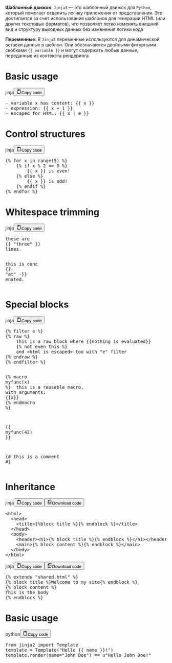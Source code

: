 <!--{% raw %}-->
<p><strong>Шаблонный движок</strong>: <code>Jinja3</code> — это шаблонный движок для <code>Python</code>,
который помогает отделить логику приложения от представления.
Это достигается за счет использования шаблонов для генерации HTML (или других текстовых форматов),
что позволяет легко изменять внешний вид и структуру выходных данных без изменения логики кода</p>
<p><strong>Переменные</strong>: В <code>Jinja3</code> переменные используются для динамической вставки данных в шаблон.
Они обозначаются двойными фигурными скобками <code>{{ variable }}</code>
и могут содержать любые данные, переданные из контекста рендеринга</p>
<h1>Basic usage</h1>
<div class="code_element"><div class="lang_line"><text>jinja</text><button class="copy_code_button" onclick="CopyCode(this)"><svg style="width: 1.2em;height: 1.2em;" aria-hidden="true" xmlns="http://www.w3.org/2000/svg" fill="none" viewBox="0 0 24 24"><path stroke="currentColor" stroke-linecap="round" stroke-linejoin="round" stroke-width="2" d="M15 4h3a1 1 0 0 1 1 1v15a1 1 0 0 1-1 1H6a1 1 0 0 1-1-1V5a1 1 0 0 1 1-1h3m0 3h6m-5-4v4h4V3h-4Z"/></svg><text>Copy code</text></button></div><div class="code language-jinja"><div class="highlight"><pre><span></span><span class="x">- variable x has content: </span><span class="cp">{{</span> <span class="nv">x</span> <span class="cp">}}</span>
<span class="x">- expression: </span><span class="cp">{{</span> <span class="nv">x</span> <span class="o">+</span> <span class="m">1</span> <span class="cp">}}</span>
<span class="x">- escaped for HTML: </span><span class="cp">{{</span> <span class="nv">x</span> <span class="o">|</span> <span class="nf">e</span> <span class="cp">}}</span>
</pre></div></div></div>

<h1>Control structures</h1>
<div class="code_element"><div class="lang_line"><text>jinja</text><button class="copy_code_button" onclick="CopyCode(this)"><svg style="width: 1.2em;height: 1.2em;" aria-hidden="true" xmlns="http://www.w3.org/2000/svg" fill="none" viewBox="0 0 24 24"><path stroke="currentColor" stroke-linecap="round" stroke-linejoin="round" stroke-width="2" d="M15 4h3a1 1 0 0 1 1 1v15a1 1 0 0 1-1 1H6a1 1 0 0 1-1-1V5a1 1 0 0 1 1-1h3m0 3h6m-5-4v4h4V3h-4Z"/></svg><text>Copy code</text></button></div><div class="code language-jinja"><div class="highlight"><pre><span></span><span class="cp">{%</span> <span class="k">for</span> <span class="nv">x</span> <span class="k">in</span> <span class="nv">range</span><span class="o">(</span><span class="m">5</span><span class="o">)</span> <span class="cp">%}</span>
<span class="x">    </span><span class="cp">{%</span> <span class="k">if</span> <span class="nv">x</span> <span class="o">%</span> <span class="m">2</span> <span class="o">==</span> <span class="m">0</span> <span class="cp">%}</span>
<span class="x">        </span><span class="cp">{{</span> <span class="nv">x</span> <span class="cp">}}</span><span class="x"> is even!</span>
<span class="x">    </span><span class="cp">{%</span> <span class="k">else</span> <span class="cp">%}</span>
<span class="x">        </span><span class="cp">{{</span> <span class="nv">x</span> <span class="cp">}}</span><span class="x"> is odd!</span>
<span class="x">    </span><span class="cp">{%</span> <span class="k">endif</span> <span class="cp">%}</span>
<span class="cp">{%</span> <span class="k">endfor</span> <span class="cp">%}</span>
</pre></div></div></div>

<h1>Whitespace trimming</h1>
<div class="code_element"><div class="lang_line"><text>jinja</text><button class="copy_code_button" onclick="CopyCode(this)"><svg style="width: 1.2em;height: 1.2em;" aria-hidden="true" xmlns="http://www.w3.org/2000/svg" fill="none" viewBox="0 0 24 24"><path stroke="currentColor" stroke-linecap="round" stroke-linejoin="round" stroke-width="2" d="M15 4h3a1 1 0 0 1 1 1v15a1 1 0 0 1-1 1H6a1 1 0 0 1-1-1V5a1 1 0 0 1 1-1h3m0 3h6m-5-4v4h4V3h-4Z"/></svg><text>Copy code</text></button></div><div class="code language-jinja"><div class="highlight"><pre><span></span><span class="x">these are</span>
<span class="cp">{{</span> <span class="s2">&quot;three&quot;</span> <span class="cp">}}</span>
<span class="x">lines.</span>

<span class="x">this is conc</span>
<span class="cp">{{</span><span class="o">-</span> <span class="s2">&quot;at&quot;</span> -<span class="cp">}}</span>
<span class="x">enated.</span>
</pre></div></div></div>

<h1>Special blocks</h1>
<div class="code_element"><div class="lang_line"><text>jinja</text><button class="copy_code_button" onclick="CopyCode(this)"><svg style="width: 1.2em;height: 1.2em;" aria-hidden="true" xmlns="http://www.w3.org/2000/svg" fill="none" viewBox="0 0 24 24"><path stroke="currentColor" stroke-linecap="round" stroke-linejoin="round" stroke-width="2" d="M15 4h3a1 1 0 0 1 1 1v15a1 1 0 0 1-1 1H6a1 1 0 0 1-1-1V5a1 1 0 0 1 1-1h3m0 3h6m-5-4v4h4V3h-4Z"/></svg><text>Copy code</text></button></div><div class="code language-jinja"><div class="highlight"><pre><span></span><span class="cp">{%</span> <span class="k">filter</span> <span class="nf">e</span> <span class="cp">%}</span>
<span class="cp">{%</span> <span class="k">raw</span> <span class="cp">%}</span>
    This is a raw block where {{nothing is evaluated}}
    {% not even this %}
    and &lt;html is escaped&gt; too with &quot;e&quot; filter
<span class="cp">{%</span> <span class="k">endraw</span> <span class="cp">%}</span>
<span class="cp">{%</span> <span class="k">endfilter</span> <span class="cp">%}</span>

<span class="cp">{%</span> <span class="k">macro</span> <span class="nv">myfunc</span><span class="o">(</span><span class="nv">x</span><span class="o">)</span> <span class="cp">%}</span>
<span class="x">    this is a reusable macro, with arguments: </span><span class="cp">{{</span><span class="nv">x</span><span class="cp">}}</span>
<span class="cp">{%</span> <span class="k">endmacro</span> <span class="cp">%}</span>

<span class="cp">{{</span> <span class="nv">myfunc</span><span class="o">(</span><span class="m">42</span><span class="o">)</span> <span class="cp">}}</span>

<span class="c">{#</span>
<span class="c">this is a comment</span>
<span class="c">#}</span>
</pre></div></div></div>

<h1>Inheritance</h1>
<div class="code_element"><div class="lang_line"><text>jinja</text><button class="copy_code_button" onclick="CopyCode(this)"><svg style="width: 1.2em;height: 1.2em;" aria-hidden="true" xmlns="http://www.w3.org/2000/svg" fill="none" viewBox="0 0 24 24"><path stroke="currentColor" stroke-linecap="round" stroke-linejoin="round" stroke-width="2" d="M15 4h3a1 1 0 0 1 1 1v15a1 1 0 0 1-1 1H6a1 1 0 0 1-1-1V5a1 1 0 0 1 1-1h3m0 3h6m-5-4v4h4V3h-4Z"/></svg><text>Copy code</text></button><button class="download_code_button" onclick="DownloadCode(this, `shared.html`)"><svg style="width: 1.2em;height: 1.2em;" aria-hidden="true" xmlns="http://www.w3.org/2000/svg" fill="none" viewBox="0 0 24 24"><path stroke="currentColor" stroke-linecap="round" stroke-linejoin="round" stroke-width="2" d="M10 3v4a1 1 0 0 1-1 1H5m5 4-2 2 2 2m4-4 2 2-2 2m5-12v16a1 1 0 0 1-1 1H6a1 1 0 0 1-1-1V7.914a1 1 0 0 1 .293-.707l3.914-3.914A1 1 0 0 1 9.914 3H18a1 1 0 0 1 1 1Z"/></svg><text>Download code</text></button></div><div class="code language-jinja"><div class="highlight"><pre><span></span><span class="x">&lt;html&gt;</span>
<span class="x">  &lt;head&gt;</span>
<span class="x">    &lt;title&gt;</span><span class="cp">{%</span><span class="k">block</span> <span class="nv">title</span> <span class="cp">%}{%</span> <span class="k">endblock</span> <span class="cp">%}</span><span class="x">&lt;/title&gt;</span>
<span class="x">  &lt;/head&gt;</span>
<span class="x">  &lt;body&gt;</span>
<span class="x">    &lt;header&gt;&lt;h1&gt;</span><span class="cp">{%</span> <span class="k">block</span> <span class="nv">title</span> <span class="cp">%}{%</span> <span class="k">endblock</span> <span class="cp">%}</span><span class="x">&lt;/h1&gt;&lt;/header&gt;</span>
<span class="x">    &lt;main&gt;</span><span class="cp">{%</span> <span class="k">block</span> <span class="nv">content</span> <span class="cp">%}{%</span> <span class="k">endblock</span> <span class="cp">%}</span><span class="x">&lt;/main&gt;</span>
<span class="x">  &lt;/body&gt;</span>
<span class="x">&lt;/html&gt;</span>
</pre></div></div></div>

<div class="code_element"><div class="lang_line"><text>jinja</text><button class="copy_code_button" onclick="CopyCode(this)"><svg style="width: 1.2em;height: 1.2em;" aria-hidden="true" xmlns="http://www.w3.org/2000/svg" fill="none" viewBox="0 0 24 24"><path stroke="currentColor" stroke-linecap="round" stroke-linejoin="round" stroke-width="2" d="M15 4h3a1 1 0 0 1 1 1v15a1 1 0 0 1-1 1H6a1 1 0 0 1-1-1V5a1 1 0 0 1 1-1h3m0 3h6m-5-4v4h4V3h-4Z"/></svg><text>Copy code</text></button><button class="download_code_button" onclick="DownloadCode(this, `home.html`)"><svg style="width: 1.2em;height: 1.2em;" aria-hidden="true" xmlns="http://www.w3.org/2000/svg" fill="none" viewBox="0 0 24 24"><path stroke="currentColor" stroke-linecap="round" stroke-linejoin="round" stroke-width="2" d="M10 3v4a1 1 0 0 1-1 1H5m5 4-2 2 2 2m4-4 2 2-2 2m5-12v16a1 1 0 0 1-1 1H6a1 1 0 0 1-1-1V7.914a1 1 0 0 1 .293-.707l3.914-3.914A1 1 0 0 1 9.914 3H18a1 1 0 0 1 1 1Z"/></svg><text>Download code</text></button></div><div class="code language-jinja"><div class="highlight"><pre><span></span><span class="cp">{%</span> <span class="k">extends</span> <span class="s2">&quot;shared.html&quot;</span> <span class="cp">%}</span>
<span class="cp">{%</span> <span class="k">block</span> <span class="nv">title</span> <span class="cp">%}</span><span class="x">Welcome to my site</span><span class="cp">{%</span> <span class="k">endblock</span> <span class="cp">%}</span>
<span class="cp">{%</span> <span class="k">block</span> <span class="nv">content</span> <span class="cp">%}</span>
<span class="x">This is the body</span>
<span class="cp">{%</span> <span class="k">endblock</span> <span class="cp">%}</span>
</pre></div></div></div>

<h1>Basic usage</h1>
<div class="code_element"><div class="lang_line"><text>python</text><button class="copy_code_button" onclick="CopyCode(this)"><svg style="width: 1.2em;height: 1.2em;" aria-hidden="true" xmlns="http://www.w3.org/2000/svg" fill="none" viewBox="0 0 24 24"><path stroke="currentColor" stroke-linecap="round" stroke-linejoin="round" stroke-width="2" d="M15 4h3a1 1 0 0 1 1 1v15a1 1 0 0 1-1 1H6a1 1 0 0 1-1-1V5a1 1 0 0 1 1-1h3m0 3h6m-5-4v4h4V3h-4Z"/></svg><text>Copy code</text></button></div><div class="code language-python"><div class="highlight"><pre><span></span><span class="kn">from</span> <span class="nn">jinja2</span> <span class="kn">import</span> <span class="n">Template</span>
<span class="n">template</span> <span class="o">=</span> <span class="n">Template</span><span class="p">(</span><span class="s2">&quot;Hello {{ name }}!&quot;</span><span class="p">)</span>
<span class="n">template</span><span class="o">.</span><span class="n">render</span><span class="p">(</span><span class="n">name</span><span class="o">=</span><span class="s2">&quot;John Doe&quot;</span><span class="p">)</span> <span class="o">==</span> <span class="sa">u</span><span class="s2">&quot;Hello John Doe!&quot;</span>
</pre></div></div></div>
<!--{% endraw %}-->